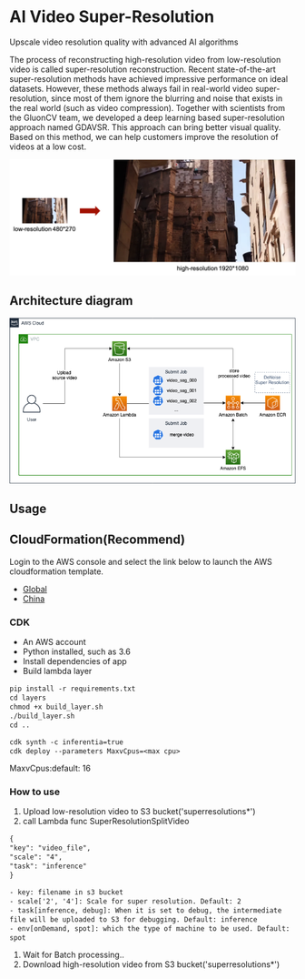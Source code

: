 
# AI Video Super-Resolution

Upscale video resolution quality with advanced AI algorithms

The process of reconstructing high-resolution video from low-resolution video is called super-resolution reconstruction. Recent state-of-the-art super-resolution methods have achieved impressive performance on ideal datasets. However, these methods always fail in real-world video super-resolution, since most of them ignore the blurring and noise that exists in the real world (such as video compression). Together with scientists from the GluonCV team, we developed a deep learning based super-resolution approach named GDAVSR. This approach can bring better visual quality. Based on this method, we can help customers improve the resolution of videos at a low cost.

![homepage](homepage.png)

## Architecture diagram
![architecture diagram](arch.png)

## Usage

## CloudFormation(Recommend)

Login to the AWS console and select the link below to launch the AWS cloudformation template.

- [Global](https://console.aws.amazon.com/cloudformation/home?region=us-west-2#/stacks/new?stackName=SuperResolution&templateURL=https://aws-gcr-solutions.s3.amazonaws.com/Aws-gcr-ai-super-resolution/latest/SuperResolutionStack.template)
- [China](https://console.amazonaws.cn/cloudformation/home?region=cn-north-1#/stacks/new?stackName=SuperResolution&templateURL=https://aws-gcr-solutions.s3.cn-north-1.amazonaws.com.cn/Aws-gcr-ai-super-resolution/latest/SuperResolutionStack.template)

### CDK
- An AWS account
- Python installed, such as 3.6
- Install dependencies of app  
- Build lambda layer 

```
pip install -r requirements.txt
cd layers
chmod +x build_layer.sh
./build_layer.sh
cd ..
```

```
cdk synth -c inferentia=true
cdk deploy --parameters MaxvCpus=<max cpu>
```
MaxvCpus:default: 16


### How to use
1. Upload low-resolution video to S3 bucket('superresolutions*')
1. call Lambda func SuperResolutionSplitVideo
```
{
"key": "video_file",
"scale": "4",
"task": "inference"
}
```
    - key: filename in s3 bucket
    - scale['2', '4']: Scale for super resolution. Default: 2
    - task[inference, debug]: When it is set to debug, the intermediate file will be uploaded to S3 for debugging. Default: inference
    - env[onDemand, spot]: which the type of machine to be used. Default: spot

1. Wait for Batch processing..
1. Download high-resolution video from S3 bucket('superresolutions*')

